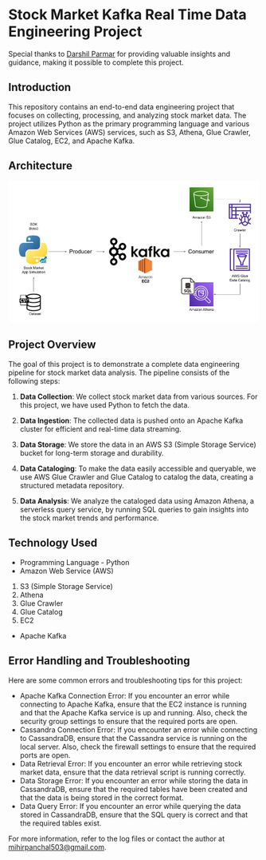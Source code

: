 # Stock Market Kafka Real Time Data Engineering Project

Special thanks to [Darshil Parmar](https://www.youtube.com/@DarshilParmar) for providing valuable insights and guidance, making it possible to complete this project.

## Introduction 
This repository contains an end-to-end data engineering project that focuses on collecting, processing, and analyzing stock market data. The project utilizes Python as the primary programming language and various Amazon Web Services (AWS) services, such as S3, Athena, Glue Crawler, Glue Catalog, EC2, and Apache Kafka.

## Architecture 
<img src="https://github.com/PEPE0211/Aws-Stock-Market-Real-Time-Data-Analysis/blob/main/image/Architecture.jpg">

## Project Overview

The goal of this project is to demonstrate a complete data engineering pipeline for stock market data analysis. The pipeline consists of the following steps:

1. **Data Collection**: We collect stock market data from various sources. For this project, we have used Python to fetch the data.

2. **Data Ingestion**: The collected data is pushed onto an Apache Kafka cluster for efficient and real-time data streaming.

3. **Data Storage**: We store the data in an AWS S3 (Simple Storage Service) bucket for long-term storage and durability.

4. **Data Cataloging**: To make the data easily accessible and queryable, we use AWS Glue Crawler and Glue Catalog to catalog the data, creating a structured metadata repository.

5. **Data Analysis**: We analyze the cataloged data using Amazon Athena, a serverless query service, by running SQL queries to gain insights into the stock market trends and performance.

## Technology Used
- Programming Language - Python
- Amazon Web Service (AWS)
1. S3 (Simple Storage Service)
2. Athena
3. Glue Crawler
4. Glue Catalog
5. EC2
- Apache Kafka

## Error Handling and Troubleshooting

Here are some common errors and troubleshooting tips for this project:

- Apache Kafka Connection Error: If you encounter an error while connecting to Apache Kafka, ensure that the EC2 instance is running and that the Apache Kafka service is up and running. Also, check the security group settings to ensure that the required ports are open.
- Cassandra Connection Error: If you encounter an error while connecting to CassandraDB, ensure that the Cassandra service is running on the local server. Also, check the firewall settings to ensure that the required ports are open.
- Data Retrieval Error: If you encounter an error while retrieving stock market data, ensure that the data retrieval script is running correctly.
- Data Storage Error: If you encounter an error while storing the data in CassandraDB, ensure that the required tables have been created and that the data is being stored in the correct format.
- Data Query Error: If you encounter an error while querying the data stored in CassandraDB, ensure that the SQL query is correct and that the required tables exist.

For more information, refer to the log files or contact the author at mihirpanchal503@gmail.com.

